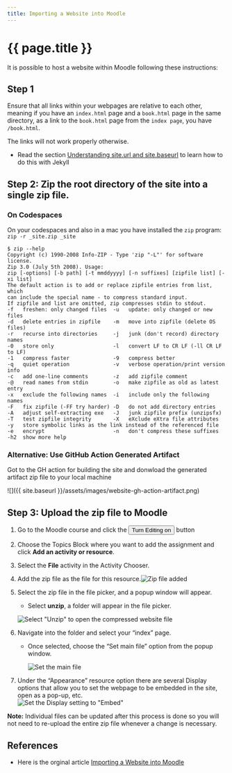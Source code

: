```yaml
---
title: Importing a Website into Moodle
---
```


# {{ page.title }}

It is possible to host a website within Moodle following these instructions:

## Step 1  

Ensure that all links within your webpages are relative to each other, meaning if you have an `index.html` page and a `book.html` page in the same directory, as a link to the `book.html` page from the `index page`, you have `/book.html`.  

The links will not work properly otherwise. 

*  Read the section [Understanding site.url and site.baseurl](jekyll-baseurl.html) to learn how to do this with Jekyll

## Step 2: Zip the root directory of the site into a single zip file. 

### On Codespaces

On your codespaces and also in a mac you have installed the `zip` program: `zip -r _site.zip _site`

```
$ zip --help
Copyright (c) 1990-2008 Info-ZIP - Type 'zip "-L"' for software license.
Zip 3.0 (July 5th 2008). Usage:
zip [-options] [-b path] [-t mmddyyyy] [-n suffixes] [zipfile list] [-xi list]
The default action is to add or replace zipfile entries from list, which
can include the special name - to compress standard input.
If zipfile and list are omitted, zip compresses stdin to stdout.
-f   freshen: only changed files  -u   update: only changed or new files
-d   delete entries in zipfile    -m   move into zipfile (delete OS files)
-r   recurse into directories     -j   junk (don't record) directory names
-0   store only                   -l   convert LF to CR LF (-ll CR LF to LF)
-1   compress faster              -9   compress better
-q   quiet operation              -v   verbose operation/print version info
-c   add one-line comments        -z   add zipfile comment
-@   read names from stdin        -o   make zipfile as old as latest entry
-x   exclude the following names  -i   include only the following names
-F   fix zipfile (-FF try harder) -D   do not add directory entries
-A   adjust self-extracting exe   -J   junk zipfile prefix (unzipsfx)
-T   test zipfile integrity       -X   eXclude eXtra file attributes
-y   store symbolic links as the link instead of the referenced file
-e   encrypt                      -n   don't compress these suffixes
-h2  show more help
```

### Alternative: Use GitHub Action Generated Artifact

Got to the GH action for building the site and donwload the generated artifact zip file to your local machine

![]({{ site.baseurl }}/assets/images/website-gh-action-artifact.png)

## Step 3: Upload the zip file to Moodle

1.  Go to the Moodle course and click the <button>Turn Editing on</button> button
2.  Choose the Topics Block where you want to add the assignment and click **Add an activity or resource**.
3.  Select the **File** activity in the Activity Chooser.
4.  Add the zip file as the file for this resource.![Zip file added](https://forge.lafayette.edu/wp-content/uploads/sites/451/2018/07/Screen-Shot-2018-07-05-at-3.19.29-PM.png)
5.  Select the zip file in the file picker, and a popup window will appear.  
    - Select **unzip**, a folder will appear in the file picker.  
    
    ![Select "Unzip" to open the compressed website file](https://forge.lafayette.edu/wp-content/uploads/sites/451/2018/07/Screen-Shot-2020-05-28-at-1.14.18-PM.png)
6.  Navigate into the folder and select your “index” page.  
    - Once selected, choose the “Set main file” option from the popup window.  

      ![Set the main file](https://forge.lafayette.edu/wp-content/uploads/sites/451/2018/07/Screen-Shot-2018-07-05-at-3.22.28-PM.png)
7.  Under the “Appearance” resource option there are several Display options that allow you to set the webpage to be embedded in the site, open as a pop-up, etc.  
    ![Set the Display setting to "Embed"](https://forge.lafayette.edu/wp-content/uploads/sites/451/2018/07/Screen-Shot-2020-05-28-at-1.15.50-PM.png)

**Note:** Individual files can be updated after this process is done so you will not need to re-upload the entire zip file whenever a change is necessary.

## References

*   Here is the orginal article [Importing a Website into Moodle](https://help.lafayette.edu/importing-a-website-into-moodle/)
